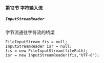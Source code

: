 #### 第12节 字符输入流

##### `InputStreamReader`
字节流通往字符流的桥梁

    FileInputStream fis = null;
    InputStreamReader isr = null;
    fis = new FileInputStream(filePath);
    isr = new InputStreamReader(fis,"UTF-8");